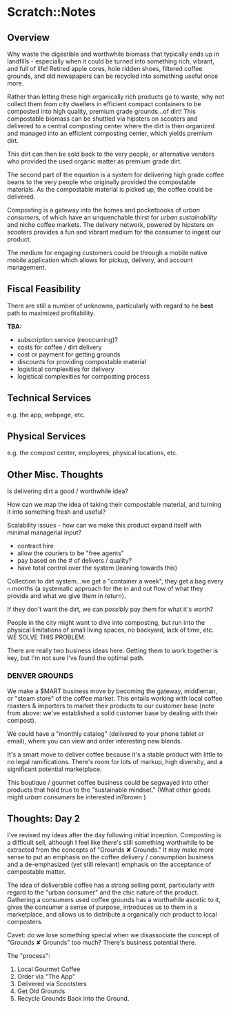 # Scratch::Notes

## Overview

Why waste the digestible and worthwhile biomass that typically ends up in landfills - especially when it could be turned into something rich, vibrant, and full of life! Retired apple cores, hole ridden shoes, filtered coffee grounds, and old newspapers can be recycled into something useful once more.

Rather than letting these high organically rich products go to waste, why not collect them from city dwellers in efficient compact containers to be composted into high quality, premium grade grounds…of dirt! This compostable biomass can be shuttled via hipsters on scooters and delivered to a central composting center where the dirt is then organized and managed into an efficient composting center, which yields premium dirt.

This dirt can then be sold back to the very people, or alternative vendors who provided the used organic matter as premium grade dirt.

The second part of the equation is a system for delivering high grade coffee beans to the very people who originally provided the compostable materials. As the compostable material is picked up, the coffee could be delivered.

Composting is a gateway into the homes and pocketbooks of *urban consumers,* of which have an unquenchable thirst for *urban sustainability* and niche coffee markets. The delivery network, powered by hipsters on scooters provides a fun and vibrant medium for the consumer to ingest our product.

The medium for engaging customers could be through a mobile native mobile application which allows for pickup, delivery, and account management.

## Fiscal Feasibility

There are still a number of unknowns, particularly with regard to he **best** path to maximized profitability.

**TBA:**

- subscription service (reoccurring)?
- costs for coffee / dirt delivery
- cost or payment for getting grounds
- discounts for providing compostable material
- logistical complexities for delivery
- logistical complexities for composting process

## Technical Services

e.g. the app, webpage, etc.

## Physical Services

e.g. the compost center, employees, physical locations, etc.

## Other Misc. Thoughts

Is delivering dirt a good / worthwhile idea?

How can we map the idea of taking their compostable material, and turning it into something fresh and useful?

Scalability issues - how can we make this product expand itself with minimal managerial input?

- contract hire
- allow the couriers to be "free agents"
- pay based on the # of delivers / quality?
- have total control over the system (leaning towards this)

Collection to dirt system…we get a "container a week", they get a bag every `n` months (a systematic approach for the in and out flow of what they provide and what we give them in return).

If they don't want the dirt, we can *possibly* pay them for what it's worth?

People in the city might want to dive into composting, but run into the physical limitations of small living spaces, no backyard, lack of time, etc. WE SOLVE THIS PROBLEM.

There are really two business ideas here. Getting them to work together is key, but I'm not sure I've found the optimal path.

### DENVER GROUNDS

We make a $MART business move by becoming the gateway, middleman, or "steam store" of the coffee market. This entails working with local coffee roasters & importers to market their products to our customer base (note from above: we've established a solid customer base by dealing with their compost).

We could have a "monthly catalog" (delivered to your phone tablet or email), where you can view and order interesting new blends.

It's a smart move to deliver coffee because it's a stable product with little to no legal ramifications. There's room for lots of markup, high diversity, and a significant potential marketplace.

This boutique / gourmet coffee business could be segwayed into other products that hold true to the "sustainable mindset." (What other goods might *urban consumers* be interested in?brown
)

## Thoughts: Day 2

I've revised my ideas after the day following initial inception. Composting is a difficult sell, although I feel like there's still something worthwhile to be extracted from the concepts of "Grounds ✘ Grounds." It may make more sense to put an emphasis on the coffee delivery / consumption business and a de-emphasized (yet still relevant) emphasis on the acceptance of compostable matter.

The idea of deliverable coffee has a strong selling point, particularly with regard to the "urban consumer" and the chic nature of the product. Gathering a consumers used coffee grounds has a worthwhile ascetic to it, gives the consumer a sense of purpose, introduces us to them in a marketplace, and allows us to distribute a organically rich product to local composters.

Cavet: do we lose something special when we disassociate the concept of "Grounds ✘ Grounds" too much? There's business potential there.

The "process":

1. Local Gourmet Coffee
2. Order via "The App"
3. Delivered via Scootsters
4. Get Old Grounds
5. Recycle Grounds Back into the Ground.